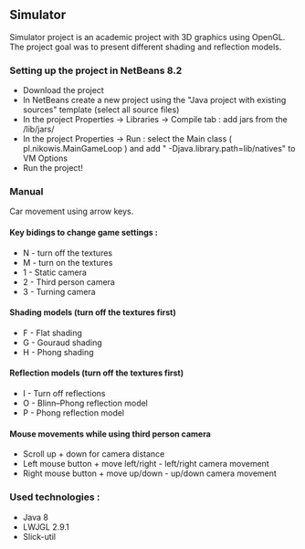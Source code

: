 ## Simulator
Simulator project is an academic project with 3D graphics using OpenGL.
The project goal was to present different shading and reflection models.

### Setting up the project in NetBeans 8.2
* Download the project
* In NetBeans create a new project using the "Java project with existing sources" template (select all source files)
* In the project Properties -> Libraries -> Compile tab : add jars from the /lib/jars/
* In the project Properties -> Run : select the Main class ( pl.nikowis.MainGameLoop ) and add " -Djava.library.path=lib/natives" to VM Options
* Run the project!

### Manual

Car movement using arrow keys.

#### Key bidings to change game settings :
 * N - turn off the textures
 * M - turn on the textures
 * 1 - Static camera
 * 2 - Third person camera
 * 3 - Turning camera
 
#### Shading models (turn off the textures first)
 * F - Flat shading
 * G - Gouraud shading
 * H - Phong shading
 
#### Reflection models (turn off the textures first)
 * I - Turn off reflections
 * O - Blinn–Phong reflection model
 * P - Phong reflection model

#### Mouse movements while using third person camera
 * Scroll up + down for camera distance
 * Left mouse button + move left/right - left/right camera movement
 * Right mouse button + move up/down - up/down camera movement

### Used technologies :
* Java 8
* LWJGL 2.9.1
* Slick-util
